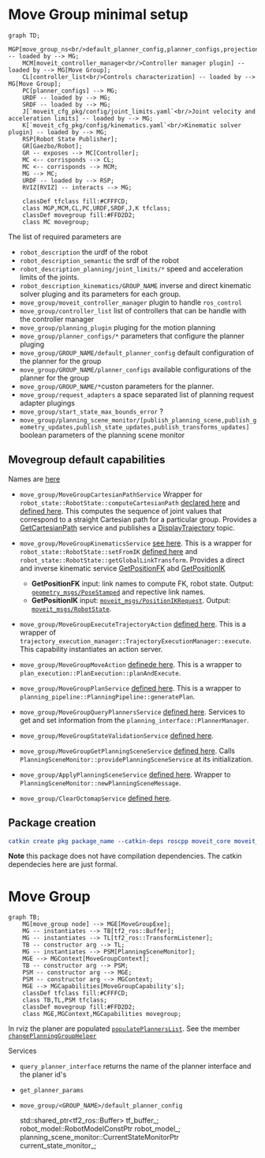 # Move Group minimal setup


```mermaid
graph TD;
    MGP[move_group_ns<br/>default_planner_config,planner_configs,projection_evaluator] -- loaded by --> MG;
    MCM[moveit_controller_manager<br/>Controller manager plugin] -- loaded by --> MG[Move Group];
    CL[controller_list<br/>Controls characterization] -- loaded by --> MG[Move Group];
    PC[planner_configs] --> MG;
    URDF -- loaded by --> MG;
    SRDF -- loaded by --> MG;
    J[`moveit_cfg_pkg/config/joint_limits.yaml`<br/>Joint velocity and acceleration limits] -- loaded by --> MG;
    K[`moveit_cfg_pkg/config/kinematics.yaml`<br/>Kinematic solver plugin] -- loaded by --> MG;
    RSP[Robot State Publisher];
    GR[Gaezbo/Robot];
    GR -- exposes --> MC[Controller];
    MC <-- corrisponds --> CL;
    MC <-- corrisponds --> MCM;
    MG --> MC;
    URDF -- loaded by --> RSP;
    RVIZ[RVIZ] -- interacts --> MG;

    classDef tfclass fill:#CFFFCD;
    class MGP,MCM,CL,PC,URDF,SRDF,J,K tfclass;
    classDef movegroup fill:#FFD2D2;
    class MC movegroup;
```
The list of required parameters are
- `robot_description` the urdf of the robot
- `robot_description_semantic` the srdf of the robot
- `robot_description_planning/joint_limits/*` speed and acceleration limits of the joints.
- `robot_description_kinematics/GROUP_NAME` inverse and direct kinematic solver pluging and its parameters for each group.
- `move_group/moveit_controller_manager` plugin to handle `ros_control`
- `move_group/controller_list` list of controllers that can be handle with the controller manager
- `move_group/planning_plugin` pluging for the motion planning
- `move_group/planner_configs/*` parameters that configure the planner pluging
- `move_group/GROUP_NAME/default_planner_config` default configuration of the planner for the group
- `move_group/GROUP_NAME/planner_configs` available configurations of the planner for the group
- `move_group/GROUP_NAME/*`custon parameters for the planner.
- `move_group/request_adapters` a space separated list of planning request adapter plugings
- `move_group/start_state_max_bounds_error` ?
- `move_group/planning_scene_monitor/[publish_planning_scene,publish_geometry_updates,publish_state_updates,publish_transforms_updates]` boolean parameters of the planning scene monitor


## Movegroup default capabilities
Names are [here](https://github.com/ros-planning/moveit/blob/melodic-devel/moveit_ros/move_group/include/moveit/move_group/capability_names.h)
- `move_group/MoveGroupCartesianPathService` Wrapper for `robot_state::RobotState::computeCartesianPath` [declared here](https://github.com/ros-planning/moveit/blob/45e2be9879880ac9c18b228c64ca7c0d17d5041d/moveit_core/robot_state/include/moveit/robot_state/robot_state.h#L1181) and [defined here](https://github.com/ros-planning/moveit/blob/45e2be9879880ac9c18b228c64ca7c0d17d5041d/moveit_core/robot_state/src/robot_state.cpp#L1924). This computes the sequence of joint values that correspond to a straight Cartesian path for a particular group.
Provides a [GetCartesianPath](http://docs.ros.org/en/melodic/api/moveit_msgs/html/srv/GetCartesianPath.html) service and publishes a [DisplayTrajectory](http://docs.ros.org/en/melodic/api/moveit_msgs/html/msg/DisplayTrajectory.html) topic.

- `move_group/MoveGroupKinematicsService` [see here](https://github.com/ros-planning/moveit/blob/melodic-devel/moveit_ros/move_group/src/default_capabilities/kinematics_service_capability.h). This is a wrapper for `robot_state::RobotState::setFromIK` [defined here](https://github.com/ros-planning/moveit/blob/45e2be9879880ac9c18b228c64ca7c0d17d5041d/moveit_core/robot_state/src/robot_state.cpp#L1372) and `robot_state::RobotState::getGlobalLinkTransform`. Provides a direct and inverse kinematic service [GetPositionFK](http://docs.ros.org/en/melodic/api/moveit_msgs/html/srv/GetPositionFK.html) abd [GetPositionIK](http://docs.ros.org/en/melodic/api/moveit_msgs/html/srv/GetPositionIK.html)
    - **GetPositionFK** input: link names to compute FK, robot state. Output: [`geometry_msgs/PoseStamped`](http://docs.ros.org/en/melodic/api/geometry_msgs/html/msg/PoseStamped.html) and repective link names.
    - **GetPositionIK** input: [`moveit_msgs/PositionIKRequest`](http://docs.ros.org/en/melodic/api/moveit_msgs/html/msg/PositionIKRequest.html). Output: [`moveit_msgs/RobotState`](http://docs.ros.org/en/melodic/api/moveit_msgs/html/msg/RobotState.html).

- `move_group/MoveGroupExecuteTrajectoryAction` [defined here](https://github.com/ros-planning/moveit/blob/melodic-devel/moveit_ros/move_group/src/default_capabilities/execute_trajectory_action_capability.cpp). This is a wrapper of `trajectory_execution_manager::TrajectoryExecutionManager::execute`.  This capability instantiates an action server.

- `move_group/MoveGroupMoveAction` [definede here](https://github.com/ros-planning/moveit/blob/melodic-devel/moveit_ros/move_group/src/default_capabilities/move_action_capability.cpp). This is a wrapper to `plan_execution::PlanExecution::planAndExecute`.

- `move_group/MoveGroupPlanService` [defined here](https://github.com/ros-planning/moveit/blob/melodic-devel/moveit_ros/move_group/src/default_capabilities/plan_service_capability.cpp). This is a wrapper to `planning_pipeline::PlanningPipeline::generatePlan`.

- `move_group/MoveGroupQueryPlannersService` [defined here](https://github.com/ros-planning/moveit/blob/melodic-devel/moveit_ros/move_group/src/default_capabilities/query_planners_service_capability.cpp). Services to get and set information from the `planning_interface::PlannerManager`.

- `move_group/MoveGroupStateValidationService` [defined here](https://github.com/ros-planning/moveit/blob/melodic-devel/moveit_ros/move_group/src/default_capabilities/state_validation_service_capability.cpp).

- `move_group/MoveGroupGetPlanningSceneService` [defined here](https://github.com/ros-planning/moveit/blob/melodic-devel/moveit_ros/move_group/src/default_capabilities/get_planning_scene_service_capability.cpp). Calls `PlanningSceneMonitor::providePlanningSceneService` at its initialization.

- `move_group/ApplyPlanningSceneService` [defined here](https://github.com/ros-planning/moveit/blob/melodic-devel/moveit_ros/move_group/src/default_capabilities/apply_planning_scene_service_capability.cpp). Wrapper to `PlanningSceneMonitor::newPlanningSceneMessage`.

- `move_group/ClearOctomapService` [defined here](https://github.com/ros-planning/moveit/blob/melodic-devel/moveit_ros/move_group/src/default_capabilities/clear_octomap_service_capability.cpp).



## Package creation

```CMake
catkin create pkg package_name --catkin-deps roscpp moveit_core moveit_ros_planning_interface
```

**Note** this package does not have compilation dependencies. The catkin dependecies here are just formal. 

# Move Group

```mermaid
graph TB;
    MG[move_group node] --> MGE[MoveGroupExe];
    MG -- instantiates --> TB[tf2_ros::Buffer];
    MG -- instantiates --> TL[tf2_ros::TransformListener];
    TB -- constructor arg --> TL;
    MG -- instantiates --> PSM[PlanningSceneMonitor];
    MGE --> MGContext[MoveGroupContext];
    TB -- constructor arg --> PSM;
    PSM -- constructor arg --> MGE;
    PSM -- constructor arg --> MGContext;
    MGE --> MGCapabilities[MoveGroupCapability's];
    classDef tfclass fill:#CFFFCD;
    class TB,TL,PSM tfclass;
    classDef movegroup fill:#FFD2D2;
    class MGE,MGContext,MGCapabilities movegroup;
```


In rviz the planer are populated [`populatePlannersList`](https://github.com/ros-planning/moveit/blob/melodic-devel/moveit_ros/visualization/motion_planning_rviz_plugin/src/motion_planning_frame_planning.cpp).
See the member [`changePlanningGroupHelper`](https://github.com/ros-planning/moveit/blob/45e2be9879880ac9c18b228c64ca7c0d17d5041d/moveit_ros/visualization/motion_planning_rviz_plugin/src/motion_planning_frame.cpp#L340)


Services 
- `query_planner_interface` returns the name of the planner interface and the planer id's 
- `get_planner_params`
- `move_group/<GROUP_NAME>/default_planner_config`

  std::shared_ptr<tf2_ros::Buffer> tf_buffer_;
  robot_model::RobotModelConstPtr robot_model_;
  planning_scene_monitor::CurrentStateMonitorPtr current_state_monitor_;



